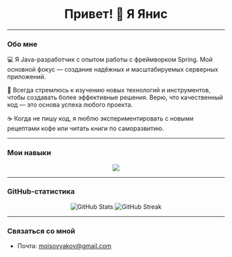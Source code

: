 <h1 align="center">Привет! 👋 Я Янис</h1>

---

### Обо мне

💻 Я Java-разработчик с опытом работы с фреймворком Spring. Мой основной фокус — создание надёжных и масштабируемых серверных приложений.

🧠 Всегда стремлюсь к изучению новых технологий и инструментов, чтобы создавать более эффективные решения. Верю, что качественный код — это основа успеха любого проекта.

☕️ Когда не пишу код, я люблю экспериментировать с новыми рецептами кофе или читать книги по саморазвитию.

---

### Мои навыки

<p align="center">
  <a href="https://skillicons.dev">
    <img src="https://skillicons.dev/icons?i=java,spring,hibernate,maven,gradle,postgresql,mysql,docker,git,linux,idea,postman" />
  </a>
</p>

---

### GitHub-статистика

<p align="center">
  <img src="https://github-readme-stats.vercel.app/api?username=yanis1x1&show_icons=true&theme=dark" alt="GitHub Stats" />
  <img src="https://github-readme-streak-stats.herokuapp.com/?user=yanis1x1&theme=dark" alt="GitHub Streak" />
</p>

---

### Связаться со мной

- Почта: moisovyakov@gmail.com
